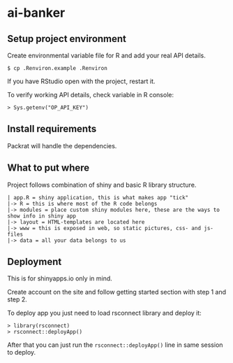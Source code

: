 # ai-banker

## Setup project environment

Create environmental variable file for R and add your real API details.

    $ cp .Renviron.example .Renviron
    
If you have RStudio open with the project, restart it.

To verify working API details, check variable in R console:

    > Sys.getenv("OP_API_KEY")

## Install requirements

Packrat will handle the dependencies.
    
## What to put where

Project follows combination of shiny and basic R library structure.

    | app.R = shiny application, this is what makes app "tick"
    |-> R = this is where most of the R code belongs
    |-> modules = place custom shiny modules here, these are the ways to show info in shiny app
    |-> layout = HTML-templates are located here
    |-> www = this is exposed in web, so static pictures, css- and js-files
    |-> data = all your data belongs to us

## Deployment

This is for shinyapps.io only in mind.

Create account on the site and follow getting started section with step 1 and step 2.

To deploy app you just need to load rsconnect library and deploy it:

    > library(rsconnect)
    > rsconnect::deployApp()
    
After that you can just run the ```rsconnect::deployApp()``` line in same session to deploy.
